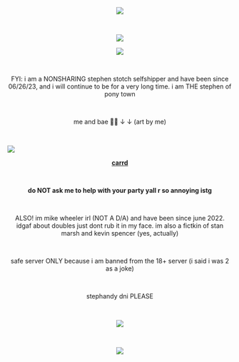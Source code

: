 <p align="center"> <img src="https://komarev.com/ghpvc/?username=stephenstotch&color=red"> </p>
<br>

<p align="center"> <img src="https://spotify-github-profile.kittinanx.com/api/view?uid=31ygin2226l7mc6jtqwyftlv6zoa&cover_image=true&theme=natemoo-re&show_offline=true&background_color=121212&interchange=false&bar_color=df4126&bar_color_cover=false)](https://github.com/kittinan/spotify-github-profile)"> </p>

<p align="center"> <img src="https://lastfm-recently-played.vercel.app/api?user=stephensloverr&count=7&show_user=always&header_style=compact_stats_only&bg_color=1F1F1F&width=320)](https://www.last.fm/user/stephensloverr)"> </p>


<br>
<p align="center">FYI: i am a NONSHARING stephen stotch selfshipper and have been since 06/26/23, and i will continue to be for a very long time. i am THE stephen of pony town</p>
<br>
<p align="center">me and bae 🫶🏻 ↓ ↓ (art by me)</p>
<br>

![](https://files.catbox.moe/3kh4de.png)
<br>
<p align="center"> <b> <a href="https://stephen-stotch.carrd.co">carrd</a> </b> </p>
<br>
<b><p align="center">do NOT ask me to help with your party yall r so annoying istg</p></b>
<br>
<p align="center">ALSO! im mike wheeler irl (NOT A D/A) and have been since june 2022. idgaf about doubles just dont rub it in my face. im also a fictkin of stan marsh and kevin spencer (yes, actually)</p>
<br>
<p align="center">safe server ONLY because i am banned from the 18+ server (i said i was 2 as a joke)</p>
<br>
<p align="center">stephandy dni PLEASE</p>
<br>
<p align="center"><img src="https://files.catbox.moe/wwjkwe.png"></p>
<br>
<p align="center"><img src="https://files.catbox.moe/lyh4ha.png"></p>
